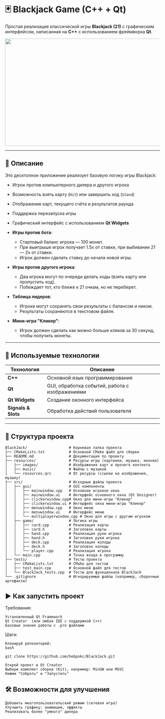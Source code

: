# 🃏 Blackjack Game (C++ + Qt)

Простая реализация классической игры **Blackjack (21)** с графическим интерфейсом, написанная на **C++** с использованием фреймворка **Qt**.

<img src="https://cdn.hswstatic.com/gif/how-to-play-blackjack-lead.jpg" align="center" height="350" width="600"/>

---

## 🎯 Описание

Это десктопное приложение реализует базовую логику игры Blackjack:
- Игрок против компьютерного дилера и другого игрока
- Возможность взять карту (`Hit`) или завершить ход (`Stand`)
- Отображение карт, текущего счёта и результатов раунда
- Поддержка перезапуска игры
- Графический интерфейс с использованием **Qt Widgets**

- **Игры против бота**:
  - Стартовый баланс игрока — 100 монет.
  - При выигрыше игрок получает 1.5x от ставки, при выбивании 21 — 2x от ставки.
  - Игрок должен сделать ставку до начала новой игры.
  
- **Игры против другого игрока**:
  - Два игрока могут по очереди делать ходы (взять карту или пропустить ход).
  - Побеждает тот, кто ближе к 21 очкам, но не переберет.
  
- **Таблица лидеров**:
  - Игроки могут сохранять свои результаты с балансом и ником.
  - Результаты сохраняются в текстовом файле.

- **Мини-игра "Кликер"**:
  - Игрок должен сделать как можно больше кликов за 30 секунд, чтобы получить монеты.

---

## 🧰 Используемые технологии

| Технология | Описание |
|-----------|----------|
| **C++** | Основной язык программирования |
| **Qt** | GUI, обработка событий, работа с изображениями |
| **Qt Widgets** | Создание оконного интерфейса |
| **Signals & Slots** | Обработка действий пользователя |

---

## 📁 Структура проекта

```plaintext
BlackJack/                   # Корневая папка проекта
├── CMakeLists.txt           # Основной CMake файл для сборки
├── README.md                # Документация по проекту
├── resources/               # Ресурсы игры (картинки, музыка, иконки)
│   ├── images/              # Изображения карт и прочего контента
│   ├── music/               # Файлы с музыкой
│   └── resources.qrc        # Qt ресурсы (ссылки на изображения, музыку)
├── src/                     # Исходные файлы проекта
│   ├── gui/                 # GUI компоненты
│   │   ├── mainwindow.cpp   # Основное игровое окно
│   │   ├── mainwindow.ui    # Интерфейс основного окна (Qt Designer)
│   │   ├── clickerwindow.cpp# Окно для мини-игры "Кликер"
│   │   ├── clickerwindow.ui # Интерфейс окна мини-игры "Кликер"
│   │   ├── menuwindow.cpp   # Окно меню
│   │   ├── menuwindow.ui    # Интерфейс меню
│   │   └── multiplayerwindow.cpp # Окно для игры с другим игроком
│   ├── game/                # Логика игры
│   │   ├── card.cpp         # Реализация карты
│   │   ├── card.h           # Заголовок карты
│   │   ├── hand.cpp         # Реализация руки игрока
│   │   ├── hand.h           # Заголовок руки игрока
│   │   ├── deck.cpp         # Реализация колоды
│   │   ├── deck.h           # Заголовок колоды
│   │   └── player.cpp       # Реализация игрока
│   └── main.cpp             # Точка входа в программу
├── tests/                   # Тесты проекта
│   ├── CMakeLists.txt       # CMake для тестов
│   ├── test_main.cpp        # Основной файл для тестов
│   └── BlackJack_tests.cpp  # Тесты для функционала BlackJack
└── .gitignore               # Игнорируемые файлы (например, сборочные артефакты)
```

## ▶️ Как запустить проект 
Требования: 

    Установленный Qt Framework 
    Qt Creator  (или любая IDE с поддержкой C++)
    Базовые знания работы с .pro файлами
     
Шаги: 

    Клонируй репозиторий:
    bash
    
    git clone https://github.com/hebpokc/BlackJack.git 
     
    Открой проект в Qt Creator 
    Выбери комплект сборки (Kit), например: MinGW или MSVC
    Нажми "Собрать" и "Запустить"
     

## 🛠 Возможности для улучшения 

    Добавить многопользовательский режим (сетевая игра)
    Улучшить графику: анимации, эффекты
    Реализовать более "умного" дилера 
